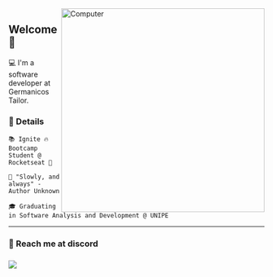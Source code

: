 <img src="https://raw.githubusercontent.com/MicaelliMedeiros/micaellimedeiros/master/image/computer-illustration.png" min-width="400px" max-width="400px" width="400px" align="right" alt="Computer">

<h2 align="left">Welcome 💜</h2>
<p>
  💻 I'm a software developer at Germanicos Tailor.
</p>


### 🚀 Details

<p align="left">
  <p>
  <code>📚 Ignite 🔥 Bootcamp Student @ Rocketseat 🚀</code>
  </p>
  <p>
  <code>🎯 "Slowly, and always" - Author Unknown</code>
  </p>
  <p>
   <code>🎓 Graduating in Software Analysis and Development @ UNIPE</code>
  </p> 
</p>

<hr />

### 📧 Reach me at discord
<h3 align="left"><img src="https://i.imgur.com/MHwyBfU.png" /></h3>
